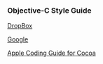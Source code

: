 ### Objective-C Style Guide

[DropBox](https://dl.dropboxusercontent.com/s/5utnlwhr18ax05c/style-guide.html?dl=0)

[Google](http://google-styleguide.googlecode.com/svn/trunk/objcguide.xml)

[Apple Coding Guide for Cocoa](https://developer.apple.com/library/ios/documentation/Cocoa/Conceptual/CodingGuidelines/CodingGuidelines.html)
